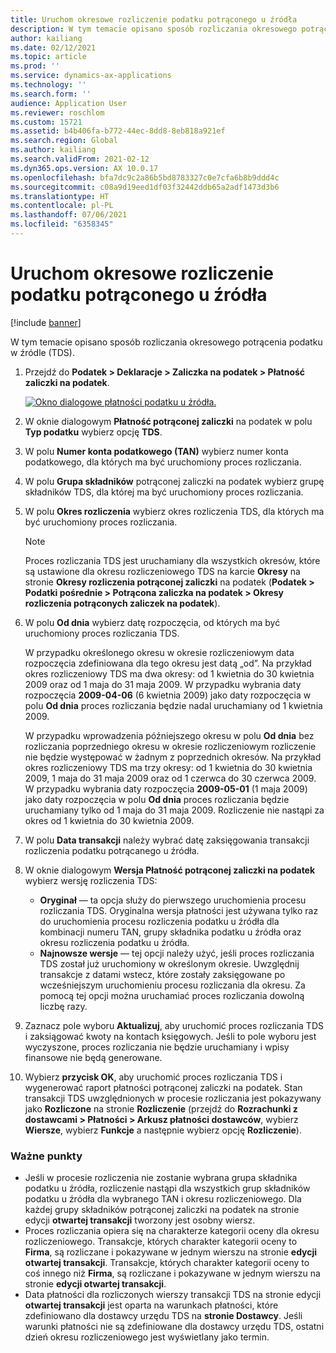 ```yaml
---
title: Uruchom okresowe rozliczenie podatku potrąconego u źródła
description: W tym temacie opisano sposób rozliczania okresowego potrącenia podatku w źródle (TDS).
author: kailiang
ms.date: 02/12/2021
ms.topic: article
ms.prod: ''
ms.service: dynamics-ax-applications
ms.technology: ''
ms.search.form: ''
audience: Application User
ms.reviewer: roschlom
ms.custom: 15721
ms.assetid: b4b406fa-b772-44ec-8dd8-8eb818a921ef
ms.search.region: Global
ms.author: kailiang
ms.search.validFrom: 2021-02-12
ms.dyn365.ops.version: AX 10.0.17
ms.openlocfilehash: bfa7dc9c2a86b5bd8783327c0e7cfa6b8b9ddd4c
ms.sourcegitcommit: c08a9d19eed1df03f32442ddb65a2adf1473d3b6
ms.translationtype: HT
ms.contentlocale: pl-PL
ms.lasthandoff: 07/06/2021
ms.locfileid: "6358345"
---
```

# <a name="run-the-periodic-tds-settlement-process"></a>Uruchom okresowe rozliczenie podatku potrąconego u źródła

[!include [banner](../includes/banner.md)]

W tym temacie opisano sposób rozliczania okresowego potrącenia podatku w źródle (TDS).

1. Przejdź do **Podatek \> Deklaracje \> Zaliczka na podatek \> Płatność zaliczki na podatek**.

    [![Okno dialogowe płatności podatku u źródła.](./media/apac-ind-TDS-47.png)](./media/apac-ind-TDS-47.png)

2. W oknie dialogowym **Płatność potrąconej zaliczki** na podatek w polu **Typ podatku** wybierz opcję **TDS**.
3. W polu **Numer konta podatkowego (TAN)** wybierz numer konta podatkowego, dla których ma być uruchomiony proces rozliczania.
4. W polu **Grupa składników** potrąconej zaliczki na podatek wybierz grupę składników TDS, dla której ma być uruchomiony proces rozliczania.
5. W polu **Okres rozliczenia** wybierz okres rozliczenia TDS, dla których ma być uruchomiony proces rozliczania.

    > [!NOTE]
    > Proces rozliczania TDS jest uruchamiany dla wszystkich okresów, które są ustawione dla okresu rozliczeniowego TDS na karcie **Okresy** na stronie **Okresy rozliczenia potrąconej zaliczki** na podatek (**Podatek \> Podatki pośrednie \> Potrącona zaliczka na podatek \> Okresy rozliczenia potrąconych zaliczek na podatek**).

6. W polu **Od dnia** wybierz datę rozpoczęcia, od których ma być uruchomiony proces rozliczania TDS.

    W przypadku określonego okresu w okresie rozliczeniowym data rozpoczęcia zdefiniowana dla tego okresu jest datą „od”. Na przykład okres rozliczeniowy TDS ma dwa okresy: od 1 kwietnia do 30 kwietnia 2009 oraz od 1 maja do 31 maja 2009. W przypadku wybrania daty rozpoczęcia **2009-04-06** (6 kwietnia 2009) jako daty rozpoczęcia w polu **Od dnia** proces rozliczania będzie nadal uruchamiany od 1 kwietnia 2009.

    W przypadku wprowadzenia późniejszego okresu w polu **Od dnia** bez rozliczania poprzedniego okresu w okresie rozliczeniowym rozliczenie nie będzie występować w żadnym z poprzednich okresów. Na przykład okres rozliczeniowy TDS ma trzy okresy: od 1 kwietnia do 30 kwietnia 2009, 1 maja do 31 maja 2009 oraz od 1 czerwca do 30 czerwca 2009. W przypadku wybrania daty rozpoczęcia **2009-05-01** (1 maja 2009) jako daty rozpoczęcia w polu **Od dnia** proces rozliczania będzie uruchamiany tylko od 1 maja do 31 maja 2009. Rozliczenie nie nastąpi za okres od 1 kwietnia do 30 kwietnia 2009.

7. W polu **Data transakcji** należy wybrać datę zaksięgowania transakcji rozliczenia podatku potrącanego u źródła.
8. W oknie dialogowym **Wersja Płatność potrąconej zaliczki na podatek** wybierz wersję rozliczenia TDS:

     - **Oryginał** — ta opcja służy do pierwszego uruchomienia procesu rozliczania TDS. Oryginalna wersja płatności jest używana tylko raz do uruchomienia procesu rozliczenia podatku u źródła dla kombinacji numeru TAN, grupy składnika podatku u źródła oraz okresu rozliczenia podatku u źródła.
    - **Najnowsze wersje** — tej opcji należy użyć, jeśli proces rozliczania TDS został już uruchomiony w określonym okresie. Uwzględnij transakcje z datami wstecz, które zostały zaksięgowane po wcześniejszym uruchomieniu procesu rozliczania dla okresu. Za pomocą tej opcji można uruchamiać proces rozliczania dowolną liczbę razy.

9. Zaznacz pole wyboru **Aktualizuj**, aby uruchomić proces rozliczania TDS i zaksiągować kwoty na kontach księgowych. Jeśli to pole wyboru jest wyczyszone, proces rozliczania nie będzie uruchamiany i wpisy finansowe nie będą generowane.
10. Wybierz **przycisk OK**, aby uruchomić proces rozliczania TDS i wygenerować raport płatności potrąconej zaliczki na podatek. Stan transakcji TDS uwzględnionych w procesie rozliczania jest pokazywany jako **Rozliczone** na stronie **Rozliczenie** (przejdź do **Rozrachunki z dostawcami \> Płatności \> Arkusz płatności dostawców**, wybierz **Wiersze**, wybierz **Funkcje** a następnie wybierz opcję **Rozliczenie**).

### <a name="important-points"></a>Ważne punkty

- Jeśli w procesie rozliczenia nie zostanie wybrana grupa składnika podatku u źródła, rozliczenie nastąpi dla wszystkich grup składników podatku u źródła dla wybranego TAN i okresu rozliczeniowego. Dla każdej grupy składników potrąconej zaliczki na podatek na stronie edycji **otwartej transakcji** tworzony jest osobny wiersz.
- Proces rozliczania opiera się na charakterze kategorii oceny dla okresu rozliczeniowego. Transakcje, których charakter kategorii oceny to **Firma**, są rozliczane i pokazywane w jednym wierszu na stronie **edycji otwartej transakcji**. Transakcje, których charakter kategorii oceny to coś innego niż **Firma**, są rozliczane i pokazywane w jednym wierszu na stronie **edycji otwartej transakcji**.
- Data płatności dla rozliczonych wierszy transakcji TDS na stronie edycji **otwartej transakcji** jest oparta na warunkach płatności, które zdefiniowano dla dostawcy urzędu TDS na **stronie Dostawcy**. Jeśli warunki płatności nie są zdefiniowane dla dostawcy urzędu TDS, ostatni dzień okresu rozliczeniowego jest wyświetlany jako termin.
